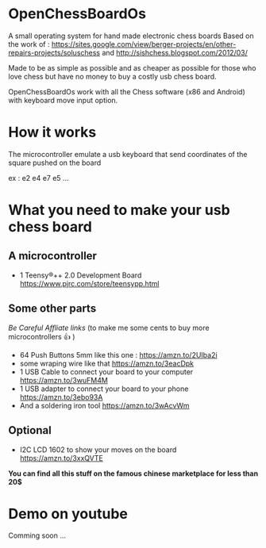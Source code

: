 # OpenChessBoardOs
A small operating system for hand made electronic chess boards
Based on the work of : https://sites.google.com/view/berger-projects/en/other-repairs-projects/soluschess
and http://sishchess.blogspot.com/2012/03/

Made to be as simple as possible and as cheaper as possible for those who love chess but have no money to buy a costly usb chess board.

OpenChessBoardOs work with all the Chess software (x86 and Android) with keyboard move input option.

# How it works
The microcontroller emulate a usb keyboard that send coordinates of the square pushed on the board 

ex : e2 e4 e7 e5 ...

# What you need to make your usb chess board
## A microcontroller
- 1 Teensy®++ 2.0 Development Board https://www.pjrc.com/store/teensypp.html
## Some other parts
_Be Careful Affliate links_ (to make me some cents to buy more microcontrollers 👍 )

- 64 Push Buttons 5mm like this one : https://amzn.to/2UIba2i 
- some wraping wire like that https://amzn.to/3eacDpk
- 1 USB Cable to connect your board to your computer https://amzn.to/3wuFM4M
- 1 USB adapter to connect your board to your phone https://amzn.to/3ebo93A
- And a soldering iron tool https://amzn.to/3wAcvWm

## Optional 
- I2C LCD 1602 to show your moves on the board https://amzn.to/3xxQVTE 

__You can find all this stuff on the famous chinese marketplace for less than 20$__

# Demo on youtube
Comming soon ...
